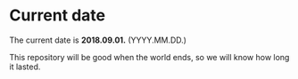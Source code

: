# Current date

The current date is **2018.09.01.** (YYYY.MM.DD.)

This repository will be good when the world ends, so we will know how long it lasted.